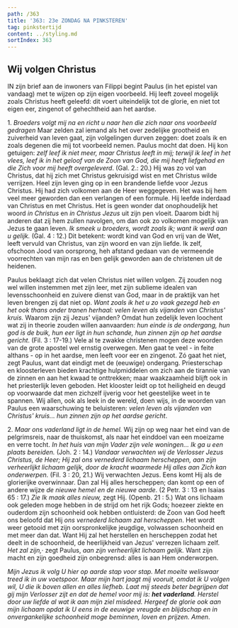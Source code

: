 ```yaml
---
path: /363
title: '363: 23e ZONDAG NA PINKSTEREN'
tag: pinkstertijd
content: ../styling.md
sortIndex: 363
---
```


## Wij volgen Christus

IN zijn brief aan de inwoners van Filippi begint Paulus (in het epistel van vandaag) met te wijzen op zijn eigen voorbeeld. Hij leeft zoveel mogelijk zoals Christus heeft geleefd: dit voert uiteindelijk tot de glorie, en niet tot eigen eer, zingenot of gehechtheid aan het aardse.

1\. _Broeders volgt mij na en richt u naar hen die zich naar ons voorbeeld gedragen_ Maar zelden zal iemand als het over zedelijke grootheid en zuiverheid van leven gaat, zijn volgelingen durven zeggen: doet zoals ik en zoals degenen die mij tot
voorbeeld nemen.
Paulus mocht dat doen. Hij kon getuigen: _zelf leef ik niet meer, maar Christus leeft in mij; terwijl ik leef in het vlees, leef ik in het geloof van de Zoon van God, die mij heeft liefgehad en die Zich voor mij heeft overgeleverd_. (Gal. 2.: 20.)
Hij was zo vol van Christus, dat hij zich met Christus gekruisigd wist en met Christus wilde verrijzen. Heel zijn leven ging op in een brandende liefde voor Jezus Christus. Hij had zich volkomen aan de Heer weggegeven. Het was bij hem veel meer geworden dan een verlangen of een formule. Hij leefde inderdaad van Christus en met Christus. Het is geen wonder dat onophoudelijk het woord _in Christus_ en _in Christus Jezus_ uit zijn pen vloeit.
Daarom bidt hij anderen dat zij hem zullen navolgen, om dan ook zo volkomen mogelijk van Jezus te gaan leven. _Ik smeek u broeders, wordt zoals ik; want ik
werd aan u gelijk._ (Gal. 4 : 12.) Dit betekent: wordt kind van God en vrij van de Wet, leeft vervuld van Christus, van zijn woord en van zijn liefde. Ik zelf, ofschoon Jood van oorsprong, heh afstand gedaan van de vermeende voorrechten van mijn ras en ben gelijk geworden aan de christenen uit de heidenen.

Paulus beklaagt zich dat velen Christus niet willen volgen. Zij zouden nog wel willen instemmen met zijn leer, met zijn sublieme idealen van levensschoonheid en zuivere dienst van God, maar in de praktijk van het leven brengen zij dat niet op. _Want zoals ik het u zo vaak gezegd heb en het ook thans onder tranen herhaal: velen leven als vijanden van Christus' kruis._ Waarom zijn zij Jezus' vijanden? Omdat hun zedelijk leven loochent wat zij in theorie zouden willen aanvaarden: _hun einde is de ondergang, hun god is de buik, hun eer ligt in hun schande, hun zinnen zijn op het aardse gericht_. (Fil. 3 : 17-19.) Vele al te zwakke christenen mogen deze woorden van de grote apostel wel ernstig overwegen. Men gaat te veel - in feite althans - op in het aardse, men leeft voor eer en zingenot. Zó gaat het niet, zegt Paulus, want dat eindigt met de (eeuwige) ondergang.
Priesterschap en kloosterleven bieden krachtige hulpmiddelen om zich aan de tirannie van de zinnen en aan het kwaad te onttrekken; maar waakzaamheid blijft ook in het priesterlijk leven geboden. Het klooster leidt op tot heiligheid en deugd op voorwaarde dat men zichzelf ijverig voor het geestelijke weet in te spannen. Wij allen, ook als leek in de wereld, doen wijs, in de woorden van Paulus een waarschuwing te beluisteren: _velen leven als vijanden van Christus' kruis... hun zinnen zijn op het aardse gericht_.


2\. _Maar ons vaderland ligt in de hemel._ Wij zijn op weg naar het eind van de pelgrimsreis, naar de thuiskomst, als naar het einddoel van een moeizame en verre tocht. _In het huis van mijn Vader zijn vele woningen... Ik ga u een plaats bereiden._ (Joh. 2 : 14.) _Vandaar verwachten wij de Verlosser Jezus Christus, de Heer; Hij zal ons vernederd lichaam herscheppen, aan zijn verheerlijkt lichaam gelijk, door de kracht waarmede Hij alles aan Zich kan onderwerpen._ (Fil. 3 : 20, 21.)
Wij verwachten Jezus. Eens komt Hij als de glorierijke overwinnaar. Dan zal Hij alles herscheppen; dan komt op een of andere wijze _de nieuwe hemel en de nieuwe aarde_. (2 Petr. 3 : 13 en Isaias 65 : 17.) _Zie Ik maak alles nieuw,_ zegt Hij.
(Openb. 21 : 5.)
Wat ons lichaam ook geleden moge hebben in de strijd om het rijk Gods; hoezeer ziekte en ouderdom zijn schoonheid ook hebben ontluisterd: de Zoon van God heeft ons beloofd dat Hij _ons vernederd lichaam zal herscheppen_.
Het wordt weer getooid met zijn oorspronkelijke jeugdige, volwassen schoonheid en met meer dan dat. Want Hij zal het herstellen en herscheppen zodat het deelt in de schoonheid, de heerlijkheid van Jezus' verrezen lichaam zelf. _Het zal zijn,_·
zegt Paulus, _aan zijn verheerlijkt lichaam gelijk._ Want zijn macht en zijn goedheid zijn onbegrensd: alles is aan Hem onderworpen.


_Mijn Jezus ik volg U hier op aarde stap voor stap. Met moeite weliswaar treed ik in uw voetspoor. Maar mijn hart jaagt mij vooruit, omdat ik U volgen wil, U die ik boven allen en alles liefheb. Laat mij steeds beter begrijpen dat gij mijn Verlosser zijt en dat de hemel voor mij is: **het vaderland**. Herstel door uw liefde al wat ik aan mijn ziel misdeed. Hergeef de glorie ook aan mijn lichaam opdat ik U eens in de eeuwige vreugde en blijdschap en in onvergankelijke schoonheid moge beminnen, loven en prijzen. Amen_.